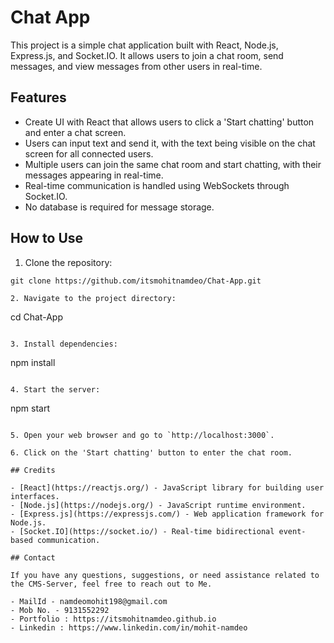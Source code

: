 # Chat App

This project is a simple chat application built with React, Node.js, Express.js, and Socket.IO. It allows users to join a chat room, send messages, and view messages from other users in real-time.

## Features

- Create UI with React that allows users to click a 'Start chatting' button and enter a chat screen.
- Users can input text and send it, with the text being visible on the chat screen for all connected users.
- Multiple users can join the same chat room and start chatting, with their messages appearing in real-time.
- Real-time communication is handled using WebSockets through Socket.IO.
- No database is required for message storage.

## How to Use

1. Clone the repository:

```
git clone https://github.com/itsmohitnamdeo/Chat-App.git

2. Navigate to the project directory:

```
cd Chat-App
```

3. Install dependencies:

```
npm install
```

4. Start the server:

```
npm start
```

5. Open your web browser and go to `http://localhost:3000`.

6. Click on the 'Start chatting' button to enter the chat room.

## Credits

- [React](https://reactjs.org/) - JavaScript library for building user interfaces.
- [Node.js](https://nodejs.org/) - JavaScript runtime environment.
- [Express.js](https://expressjs.com/) - Web application framework for Node.js.
- [Socket.IO](https://socket.io/) - Real-time bidirectional event-based communication.

## Contact

If you have any questions, suggestions, or need assistance related to the CMS-Server, feel free to reach out to Me.

- MailId - namdeomohit198@gmail.com
- Mob No. - 9131552292
- Portfolio : https://itsmohitnamdeo.github.io
- Linkedin : https://www.linkedin.com/in/mohit-namdeo
